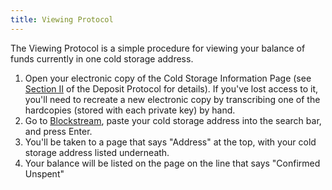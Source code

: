 ```yaml
---
title: Viewing Protocol
---
```


The Viewing Protocol is a simple procedure for viewing your balance of funds
currently in one cold storage address.

1. Open your electronic copy of the
<span class="warning">Cold Storage Information Page</span> (see [Section II](../../deposit/transfer-to-paper/) of the Deposit Protocol for details). If you've lost access to it, you'll need to recreate a new
electronic copy by transcribing one of the hardcopies (stored with each private
key) by hand.
1. Go to [Blockstream](https://blockstream.info/), paste your
<span class="warning">cold storage address</span> into the search bar, and
press Enter.
1. You'll be taken to a page that says "Address" at the top, with your
<span class="warning">cold storage address</span> listed underneath.
1. Your balance will be listed on the page on the line that says "Confirmed Unspent"
